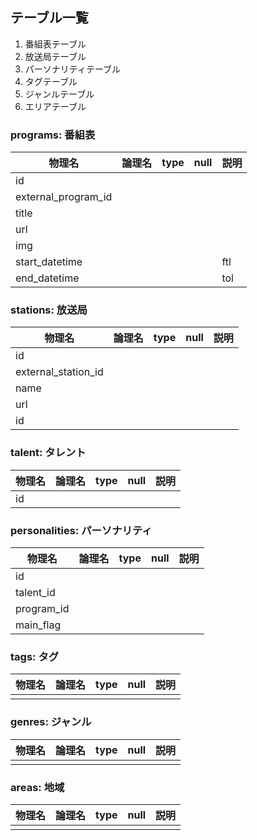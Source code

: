 ## テーブル一覧
1. 番組表テーブル
2. 放送局テーブル
3. パーソナリティテーブル
4. タグテーブル
5. ジャンルテーブル
6. エリアテーブル

### programs: 番組表
| 物理名 | 論理名 | type | null | 説明 |
|---|---|---|---|---|
| id |  |  |  |  |
| external_program_id |  |  |  |  |
| title |  |  |  |  |
| url |  |  |  |  |
| img |  |  |  |  |
| start_datetime |  |  |  | ftl |
| end_datetime |  |  |  | tol |



### stations: 放送局
| 物理名 | 論理名 | type | null | 説明 |
|---|---|---|---|---|
| id |  |  |  |  |
| external_station_id |   |  |  |  |
| name |  |  |  |  |
| url |  |  |  |  |
| id |  |  |  |  |

### talent: タレント
| 物理名 | 論理名 | type | null | 説明 |
|---|---|---|---|---|
| id |  |  |  |  |

### personalities: パーソナリティ
| 物理名 | 論理名 | type | null | 説明 |
|---|---|---|---|---|
| id |  |  |  |  |
| talent_id |  |  |  |  |
| program_id |  |  |  |  |
| main_flag |  |  |  |  |


### tags: タグ
| 物理名 | 論理名 | type | null | 説明 |
|---|---|---|---|---|
|  |  |  |  |  |
### genres: ジャンル
| 物理名 | 論理名 | type | null | 説明 |
|---|---|---|---|---|
|  |  |  |  |  |
### areas: 地域
| 物理名 | 論理名 | type | null | 説明 |
|---|---|---|---|---|
|  |  |  |  |  |
